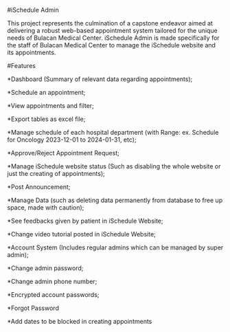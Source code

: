 #iSchedule Admin

This project represents the culmination of a capstone endeavor aimed at delivering a robust web-based appointment system tailored for the unique needs of Bulacan Medical Center. iSchedule Admin is made specifically for the staff of Bulacan Medical Center to
manage the iSchedule website and its appointments.

#Features

*Dashboard (Summary of relevant data regarding appointments);

*Schedule an appointment;

*View appointments and filter;

*Export tables as excel file;

*Manage schedule of each hospital department (with Range: ex. Schedule for Oncology 2023-12-01 to 2024-01-31, etc);

*Approve/Reject Appointment Request;

*Manage iSchedule website status (Such as disabling the whole website or just the creating of appointments);

*Post Announcement;

*Manage Data (such as deleting data permanently from database to free up space, made with caution);

*See feedbacks given by patient in iSchedule Website;

*Change video tutorial posted in iSchedule Website;

*Account System (Includes regular admins which can be managed by super admin);

*Change admin password;

*Change admin phone number;

*Encrypted account passwords;

*Forgot Password 

*Add dates to be blocked in creating appointments
